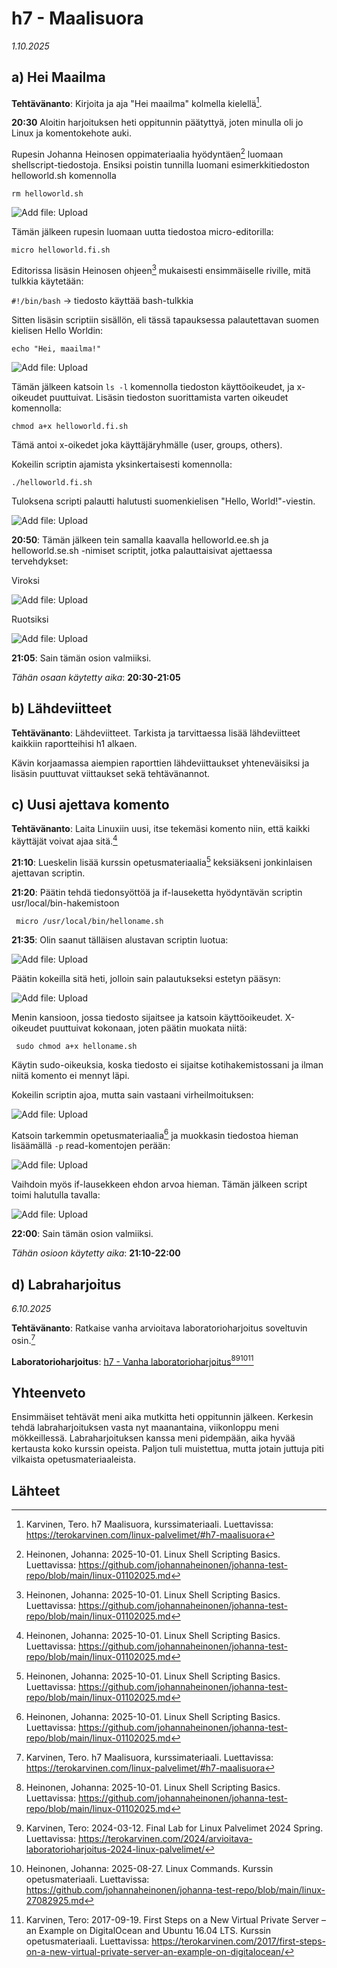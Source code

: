 # h7 - Maalisuora

*1.10.2025*
## a) Hei Maailma

**Tehtävänanto**: Kirjoita ja aja "Hei maailma" kolmella kielellä[^1].

**20:30** Aloitin harjoituksen heti oppitunnin päätyttyä, joten minulla oli jo Linux ja komentokehote auki. 

Rupesin Johanna Heinosen oppimateriaalia hyödyntäen[^2] luomaan shellscript-tiedostoja. Ensiksi poistin tunnilla luomani esimerkkitiedoston helloworld.sh komennolla

```rm helloworld.sh```

![Add file: Upload](h7_rm.png)

Tämän jälkeen rupesin luomaan uutta tiedostoa micro-editorilla: 

```micro helloworld.fi.sh```

Editorissa lisäsin Heinosen ohjeen[^2] mukaisesti ensimmäiselle riville, mitä tulkkia käytetään: 

```#!/bin/bash``` -> tiedosto käyttää bash-tulkkia

Sitten lisäsin scriptiin sisällön, eli tässä tapauksessa palautettavan suomen kielisen Hello Worldin: 

```echo "Hei, maailma!"```

![Add file: Upload](h7_micro_fi.png)

Tämän jälkeen katsoin ```ls -l``` komennolla tiedoston käyttöoikeudet, ja x-oikeudet puuttuivat. Lisäsin tiedoston suorittamista varten oikeudet komennolla:

```chmod a+x helloworld.fi.sh```

Tämä antoi x-oikedet joka käyttäjäryhmälle (user, groups, others).

Kokeilin scriptin ajamista yksinkertaisesti komennolla:

```./helloworld.fi.sh```

Tuloksena scripti palautti halutusti suomenkielisen "Hello, World!"-viestin. 

![Add file: Upload](h7_hw_fi.png)

**20:50**: Tämän jälkeen tein samalla kaavalla helloworld.ee.sh ja helloworld.se.sh -nimiset scriptit, jotka palauttaisivat ajettaessa tervehdykset: 

Viroksi 

![Add file: Upload](h7_hw_ee.png)

Ruotsiksi

![Add file: Upload](h7_hw_se.png)

**21:05**: Sain tämän osion valmiiksi. 

*Tähän osaan käytetty aika*: **20:30-21:05**

## b) Lähdeviitteet

**Tehtävänanto**: Lähdeviitteet. Tarkista ja tarvittaessa lisää lähdeviitteet kaikkiin raportteihisi h1 alkaen.

Kävin korjaamassa aiempien raporttien lähdeviittaukset yhteneväisiksi ja lisäsin puuttuvat viittaukset sekä tehtävänannot. 

## c) Uusi ajettava komento 

**Tehtävänanto**:  Laita Linuxiin uusi, itse tekemäsi komento niin, että kaikki käyttäjät voivat ajaa sitä.[^2]

**21:10**: Lueskelin lisää kurssin opetusmateriaalia[^2] keksiäkseni jonkinlaisen ajettavan scriptin.  

**21:20**: Päätin tehdä tiedonsyöttöä ja if-lauseketta hyödyntävän scriptin usr/local/bin-hakemistoon

``` micro /usr/local/bin/helloname.sh```

**21:35**: Olin saanut tälläisen alustavan scriptin luotua: 

![Add file: Upload](h7_local_script.png)

Päätin kokeilla sitä heti, jolloin sain palautukseksi estetyn pääsyn: 

![Add file: Upload](h7_hn_denied.png)

Menin kansioon, jossa tiedosto sijaitsee ja katsoin käyttöoikeudet. X-oikeudet puuttuivat kokonaan, joten päätin muokata niitä: 

``` sudo chmod a+x helloname.sh``` 

Käytin sudo-oikeuksia, koska tiedosto ei sijaitse kotihakemistossani ja ilman niitä komento ei mennyt läpi. 

Kokeilin scriptin ajoa, mutta sain vastaani virheilmoituksen: 

![Add file: Upload](h7_hn_error.png)

Katsoin tarkemmin opetusmateriaalia[^2] ja muokkasin tiedostoa hieman lisäämällä ```-p``` read-komentojen perään: 

![Add file: Upload](h7_micro_hn.png) 

Vaihdoin myös if-lausekkeen ehdon arvoa hieman. Tämän jälkeen script toimi halutulla tavalla: 

![Add file: Upload](h7_hn.png) 

**22:00**: Sain tämän osion valmiiksi. 

*Tähän osioon käytetty aika*: **21:10-22:00**

## d) Labraharjoitus

*6.10.2025* 

**Tehtävänanto**: Ratkaise vanha arvioitava laboratorioharjoitus soveltuvin osin.[^1]

**Laboratorioharjoitus**: [h7 - Vanha laboratorioharjoitus](https://github.com/janikave/linux-palvelimet/blob/main/h7/h7_labra.md)[^2][^3][^4][^5]

## Yhteenveto

Ensimmäiset tehtävät meni aika mutkitta heti oppitunnin jälkeen. Kerkesin tehdä labraharjoituksen vasta nyt maanantaina, viikonloppu meni mökkeillessä.
Labraharjoituksen kanssa meni pidempään, aika hyvää kertausta koko kurssin opeista. Paljon tuli muistettua, mutta jotain juttuja piti vilkaista opetusmateriaaleista.


## Lähteet


[^1]: Karvinen, Tero. h7 Maalisuora, kurssimateriaali. Luettavissa: https://terokarvinen.com/linux-palvelimet/#h7-maalisuora
[^2]: Heinonen, Johanna: 2025-10-01. Linux Shell Scripting Basics. Luettavissa: https://github.com/johannaheinonen/johanna-test-repo/blob/main/linux-01102025.md
[^3]: Karvinen, Tero: 2024-03-12. Final Lab for Linux Palvelimet 2024 Spring. Luettavissa: https://terokarvinen.com/2024/arvioitava-laboratorioharjoitus-2024-linux-palvelimet/
[^4]: Heinonen, Johanna: 2025-08-27. Linux Commands. Kurssin opetusmateriaali. Luettavissa: https://github.com/johannaheinonen/johanna-test-repo/blob/main/linux-27082925.md
[^5]: Karvinen, Tero: 2017-09-19. First Steps on a New Virtual Private Server – an Example on DigitalOcean and Ubuntu 16.04 LTS. Kurssin opetusmateriaali. Luettavissa: https://terokarvinen.com/2017/first-steps-on-a-new-virtual-private-server-an-example-on-digitalocean/


